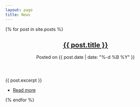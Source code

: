 ```yaml
---
layout: page
title: News
---
```


{% for post in site.posts %}
<article>
    <header>
        <h2><a href="{{ post.url }}">{{ post.title }}</a></h2>
        <span class="submitted">
            <span>Posted on {{ post.date | date: "%-d %B %Y" }}</span>
        </span>
    </header>
    <div class="content node-blog">{{ post.excerpt }}</div>
    <footer>
        <ul class="links inline">
            <li class="node-readmore first">
                <a href="{{ post.url }}" >Read more</a>
            </li>
        </ul>
    </footer>
</article>
{% endfor %}
